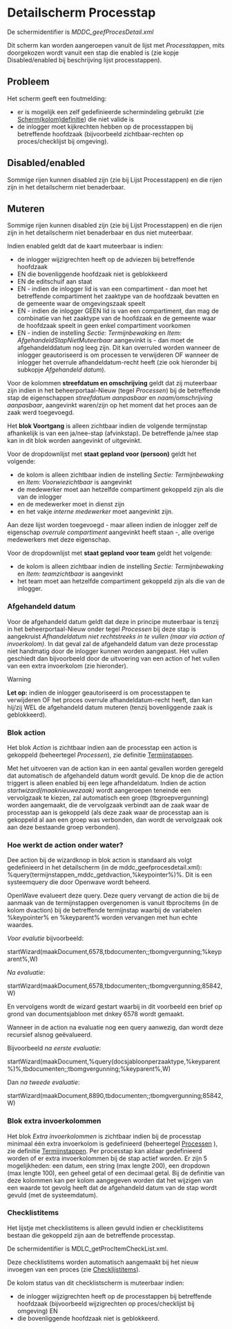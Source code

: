 # Detailscherm Processtap

De schermidentifier is *MDDC_geefProcesDetail.xml*

Dit scherm kan worden aangeroepen vanuit de lijst met *Processtappen*, mits doorgekozen wordt vanuit een stap die enabled is (zie kopje Disabled/enabled bij beschrijving lijst processtappen).

## Probleem

Het scherm geeft een foutmelding:

* er is mogelijk een zelf gedefinieerde schermindeling gebruikt (zie [Scherm(kolom)definitie](/docs/instellen_inrichten/schermdefinitie.md)) die niet valide is
* de inlogger moet kijkrechten hebben op de processtappen bij betreffende hoofdzaak (bijvoorbeeld zichtbaar-rechten op proces/checklijst bij omgeving).

## Disabled/enabled

Sommige rijen kunnen disabled zijn (zie bij Lijst Processtappen) en die rijen zijn in het detailscherm niet benaderbaar.

## Muteren

Sommige rijen kunnen disabled zijn (zie bij Lijst Processtappen) en die rijen zijn in  het detailscherm niet benaderbaar en dus niet muteerbaar.

Indien enabled geldt dat de kaart muteerbaar is indien:

* de inlogger wijzigrechten heeft op de adviezen bij betreffende hoofdzaak
* EN die bovenliggende hoofdzaak niet is geblokkeerd
* EN de editschuif aan staat
* EN - indien de inlogger lid is van een compartiment - dan moet het betreffende compartiment het zaaktype van de hoofdzaak bevatten en de gemeente waar de omgevingszaak speelt
* EN - indien de inlogger GEEN lid is van een compartiment, dan mag de combinatie van het zaaktype van de hoofdzaak en de gemeente waar de hoofdzaak speelt in geen enkel compartiment voorkomen
* EN - indien de instelling *Sectie: Termijnbewaking* en *Item: AfgehandeldStapNietMuteerbaar* aangevinkt is - dan moet de afgehandelddatum nog leeg zijn. Dit kan overruled worden wanneer de inlogger geautoriseerd is om processen te verwijderen OF wanneer de inlogger het overrule afhandeldatum-recht heeft (zie ook hieronder bij subkopje *Afgehandeld datum*).

Voor de kolommen **streefdatum en omschrijving** geldt dat zij muteerbaar zijn indien in het beheerportaal-Nieuw (tegel *Processen*) bij de betreffende stap de eigenschappen *streefdatum aanpasbaar* en *naam/omschrijving aanpasbaar*, aangevinkt waren/zijn op het moment dat het proces aan de zaak werd toegevoegd.

Het **blok Voortgang** is alleen zichtbaar indien de volgende termijnstap afhankelijk is van een ja/nee-stap (afvinkstap). De betreffende ja/nee stap kan in dit blok worden aangevinkt of uitgevinkt.

Voor de dropdownlijst met **staat gepland voor (persoon)** geldt het volgende:

* de kolom is alleen zichtbaar indien de instelling *Sectie: Termijnbewaking* en *Item: Voorwiezichtbaar* is aangevinkt
* de medewerker moet aan hetzelfde compartiment gekoppeld zijn als die van de inlogger
* en de medewerker moet in dienst zijn
* en het vakje *interne medewerker* moet aangevinkt zijn.

Aan deze lijst worden toegevoegd - maar alleen indien de inlogger zelf de eigenschap *overrule compartiment* aangevinkt heeft staan -, alle overige medewerkers met deze eigenschap.

Voor de dropdownlijst met **staat gepland voor team** geldt het volgende:

* de kolom is alleen zichtbaar indien de instelling *Sectie: Termijnbewaking* en *Item: teamzichtbaar* is aangevinkt
* het team moet aan hetzelfde compartiment gekoppeld zijn als die van de inlogger.

### Afgehandeld datum

Voor de afgehandeld datum geldt dat deze in principe muteerbaar is tenzij in het beheerportaal-Nieuw onder tegel *Processen* bij deze stap is aangekruist *Afhandeldatum niet rechtstreeks in te vullen (maar via action of invoerkolom)*. In dat geval zal de afgehandeld datum van deze processtap niet handmatig door de inlogger kunnen worden aangepast. Het vullen geschiedt dan bijvoorbeeld door de uitvoering van een action of het vullen van een extra invoerkolom (zie hieronder).
> [!WARNING]
> **Let op:** indien de inlogger geautoriseerd is om processtappen te verwijderen OF het proces overrule afhandeldatum-recht heeft, dan kan hij/zij WEL de afgehandeld datum muteren (tenzij bovenliggende zaak is geblokkeerd).

### Blok action

Het blok *Action* is zichtbaar indien aan de processtap een action is gekoppeld (beheertegel *Processen*), zie definitie  [Termijnstappen](/docs/instellen_inrichten/inrichting_processen/termijnstappen.md).

Met het uitvoeren van de action kan in een aantal gevallen worden geregeld dat automatisch de afgehandeld datum wordt gevuld. De knop die de action triggert is alleen enabled bij een lege afhandeldatum. Indien de action *startwizard(maaknieuwezaak)* wordt aangeroepen teneinde een vervolgzaak te kiezen, zal automatisch een groep (tbgroepvergunning) worden aangemaakt, die de vervolgzaak verbindt aan de zaak waar de processtap aan is gekoppeld (als deze zaak waar de processtap aan is gekoppeld al aan een groep was verbonden, dan wordt de vervolgzaak ook aan deze bestaande groep verbonden).

### Hoe werkt de action onder water?

Dee action bij de wizardknop in blok action is standaard als volgt gedefinieerd in het detailscherm (in de mddc_geefprocesdetail.xml): %query(termijnstappen_mddc_getdvaction,%keypointer%)%. Dit is een systeemquery die door Openwave wordt beheerd.

OpenWave evalueert deze query. Deze query vervangt de action die bij de aanmaak van de termijnstappen overgenomen is vanuit tbprocitems (in de kolom dvaction) bij de betreffende termijnstap  waarbij de variabelen %keypointer% en %keyparent% worden vervangen met hun echte waardes.

*Voor evalutie* bijvoorbeeld:

startWizard(maakDocument,6578,tbdocumenten;;tbomgvergunning;%keyparent%,W)

*Na evaluatie*:

startWizard(maakDocument,6578,tbdocumenten;;tbomgvergunning;85842,W)

En vervolgens wordt de wizard gestart waarbij in dit voorbeeld een brief op grond van documentsjabloon met dnkey 6578 wordt gemaakt.

Wanneer in de action na evaluatie nog een query aanwezig, dan wordt deze recursief alsnog geëvalueerd.

Bijvoorbeeld *na eerste evaluatie*:

startWizard(maakDocument,%query(docsjabloonperzaaktype,%keyparent%)%,tbdocumenten;;tbomgvergunning;%keyparent%,W)

Dan *na tweede evaluatie*:

startWizard(maakDocument,8890,tbdocumenten;;tbomgvergunning;85842,W)

### Blok extra invoerkolommen

Het blok *Extra invoerkolommen* is zichtbaar indien bij de processtap minimaal één extra invoerkolom is gedefinieerd (beheertegel [Processen](/docs/probleemoplossing/module_overstijgende_schermen/processen.md) ), zie definitie [Termijnstappen](/docs/instellen_inrichten/inrichting_processen/termijnstappen.md). Per processtap kan aldaar gedefinieerd worden of er extra invoerkolommen bij de stap actief worden. Er zijn 5 mogelijkheden: een datum, een string (max lengte 200), een dropdown (max lengte 100), een geheel getal of een decimaal getal. Bij de definitie van deze kolommen kan per kolom aangegeven worden dat het wijzigen van een waarde tot gevolg heeft dat de afgehandeld datum van de stap wordt gevuld (met de systeemdatum).

### Checklistitems

Het lijstje met checklistitems is alleen gevuld indien er checklistitems bestaan die gekoppeld zijn aan de betreffende processtap.

De schermidentifier is MDLC_getProcItemCheckList.xml.

Deze checklistitems worden automatisch aangemaakt bij het nieuw invoegen van een proces (zie [Checklijstitems](/docs/probleemoplossing/module_overstijgende_schermen/checklijsten/lijst_checklistitems.md)).

De kolom status van dit checklistscherm is muteerbaar indien:

* de inlogger wijzigrechten heeft op de processtappen bij betreffende hoofdzaak (bijvoorbeeld wijzigrechten op proces/checklijst bij omgeving) EN
* die bovenliggende hoofdzaak niet is geblokkeerd.
